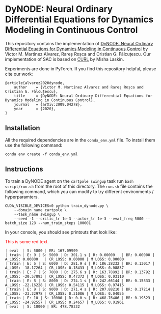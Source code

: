 # DyNODE: Neural Ordinary Differential Equations for Dynamics Modeling in Continuous Control

This repository contains the implementation of [DyNODE: Neural Ordinary Differential Equations for Dynamics Modeling in Continuous Control](https://arxiv.org/pdf/2009.04278.pdf) by Victor M. Martinez Alvarez, Rareș Roșca and Cristian G. Fălcuțescu. Our implementation of SAC is based on [CURL](https://github.com/MishaLaskin/curl) by Misha Laskin.

Experiments are done in PyTorch. If you find this repository helpful, please cite our work:

```
@article{alvarez2020dynode,
	author    = {Victor M. Martinez Alvarez and Rareș Roșca and Cristian G. Fălcuțescu},
	title     = {DyNODE: Neural Ordinary Differential Equations for Dynamics Modeling in Continuous Control},
	journal   = {arXiv:2009.04278},
	year      = {2020},
}
```

## Installation 

All the required dependencies are in the `conda_env.yml` file. To install them use the following command:

```
conda env create -f conda_env.yml
```

## Instructions
To train a DyNODE agent on the `cartpole swingup` task run `bash script/run.sh` from the root of this directory. The `run.sh` file contains the following command, which you can modify to try different environments / hyperparamters.
```
CUDA_VISIBLE_DEVICES=0 python train_dynode.py \
    --domain_name cartpole \
    --task_name swingup \
    --seed -1 --critic_lr 1e-3 --actor_lr 1e-3 --eval_freq 5000 --batch_size 128 --num_train_steps 100001 
```

In your console, you should see printouts that look like:

<p style='color:red'>This is some red text.</p>

```
| eval  | S: 5000 | ER: 167.09909
| train | E: 0 | S: 5000 | D: 301.1 s | R: 0.00000   | BR: 0.00000 | A_LOSS: 0.00000   | CR_LOSS: 0.00000 | M_LOSS: 0.00000
| train | E: 6 | S: 6000 | D: 281.9 s | R: 186.28232 | BR: 0.13017 | A_LOSS: -18.17264 | CR_LOSS: 0.18433 | M_LOSS: 0.08837
| train | E: 7 | S: 7000 | D: 275.6 s | R: 163.70892 | BR: 0.13792 | A_LOSS: -20.57893 | CR_LOSS: 0.47372 | M_LOSS: 0.03110
| train | E: 8 | S: 8000 | D: 274.1 s | R: 242.66144 | BR: 0.15333 | A_LOSS: -22.16228 | CR_LOSS: 0.54115 | M_LOSS: 0.07415
| train | E: 9 | S: 9000 | D: 271.4 s | R: 207.88210 | BR: 0.17214 | A_LOSS: -23.22978 | CR_LOSS: 0.31086 | M_LOSS: 0.04055
| train | E: 10 | S: 10000 | D: 0.0 s | R: 468.76406 | BR: 0.19523 | A_LOSS: -24.92557 | CR_LOSS: 0.24657 | M_LOSS: 0.01961
| eval  | S: 10000 | ER: 478.78332

```
